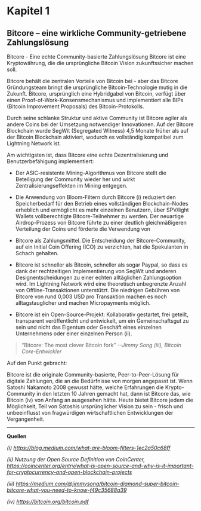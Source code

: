# Kapitel 1
## Bitcore – eine wirkliche Community-getriebene Zahlungslösung

Bitcore - Eine echte Community-basierte Zahlungslösung
Bitcore ist eine Kryptowährung, die die ursprüngliche Bitcoin Vision zukunftssicher machen soll. 

Bitcore behält die zentralen Vorteile von Bitcoin bei - aber das Bitcore Gründungsteam bringt die ursprüngliche Bitcoin-Technologie mutig in die Zukunft. Bitcore, ursprünglich eine Hybridgabel von Bitcoin, verfügt über einen Proof-of-Work-Konsensmechanismus und implementiert alle BIPs (Bitcoin Improvement Proposals) des Bitcoin-Protokolls.

Durch seine schlanke Struktur und aktive Community ist Bitcore agiler als andere Coins bei der Umsetzung notwendiger Innovationen. Auf der Bitcore Blockchain wurde SegWit (Segregated Witness) 4,5 Monate früher als auf der Bitcoin Blockchain aktiviert, wodurch es vollständig kompatibel zum Lightning Network ist.

Am wichtigsten ist, dass Bitcore eine echte Dezentralisierung und Benutzerbefähigung implementiert:

* Der ASIC-resistente Mining-Algorithmus von Bitcore stellt die Beteiligung der Community wieder her und wirkt Zentralisierungseffekten im Mining entgegen.

* Die Anwendung von Bloom-Filtern durch Bitcore (i) reduziert den Speicherbedarf für den Betrieb eines vollständigen Blockchain-Nodes erheblich und ermöglicht es mehr einzelnen Benutzern, über SPV/light Wallets vollberechtigte Bitcore-Teilnehmer zu werden.
Der neuartige Airdrop-Prozess von Bitcore führte zu einer deutlich gleichmäßigeren Verteilung der Coins und förderte die Verwendung von 

* Bitcore als Zahlungsmittel. Die Entscheidung der Bitcore-Community, auf ein Initial Coin Offering (ICO) zu verzichten, hat die Spekulanten in Schach gehalten.

* Bitcore ist schneller als Bitcoin, schneller als sogar Paypal, so dass es dank der rechtzeitigen Implementierung von SegWit und anderen Designentscheidungen zu einer echten alltäglichen Zahlungsoption wird. Im Lightning Network wird eine theoretisch unbegrenzte Anzahl von Offline-Transaktionen unterstützt. Die niedrigen Gebühren von Bitcore von rund 0,003 USD pro Transaktion machen es noch alltagstauglicher und machen Micropayments möglich.

* Bitcore ist ein Open-Source-Projekt: Kollaborativ gestartet, frei geteilt, transparent veröffentlicht und entwickelt, um ein Gemeinschaftsgut zu sein und nicht das Eigentum oder Geschäft eines einzelnen Unternehmens oder einer einzelnen Person (ii).

> “Bitcore: The most clever Bitcoin fork”
> *--Jimmy Song (iii), Bitcoin Core-Entwickler*

Auf den Punkt gebracht:

Bitcore ist die originale Community-basierte, Peer-to-Peer-Lösung für digitale Zahlungen, die an die Bedürfnisse von morgen angepasst ist. Wenn Satoshi Nakamoto 2008 gewusst hätte, welche Erfahrungen die Krypto-Community in den letzten 10 Jahren gemacht hat, dann ist Bitcore das, wie Bitcoin (iv) von Anfang an ausgesehen hätte. Heute bietet Bitcore jedem die Möglichkeit, Teil von Satoshis ursprünglicher Vision zu sein - frisch und unbeeinflusst von fragwürdigen wirtschaftlichen Entwicklungen der Vergangenheit.

---

**Quellen**

*(i) https://blog.medium.com/what-are-bloom-filters-1ec2a50c68ff*

*(ii) Nutzung der Open Source Definition von CoinCenter, https://coincenter.org/entry/what-is-open-source-and-why-is-it-important-for-cryptocurrency-and-open-blockchain-projects*

*(iii) https://medium.com/@jimmysong/bitcoin-diamond-super-bitcoin-bitcore-what-you-need-to-know-f49c35688a39*

*(iv) https://bitcoin.org/bitcoin.pdf*
